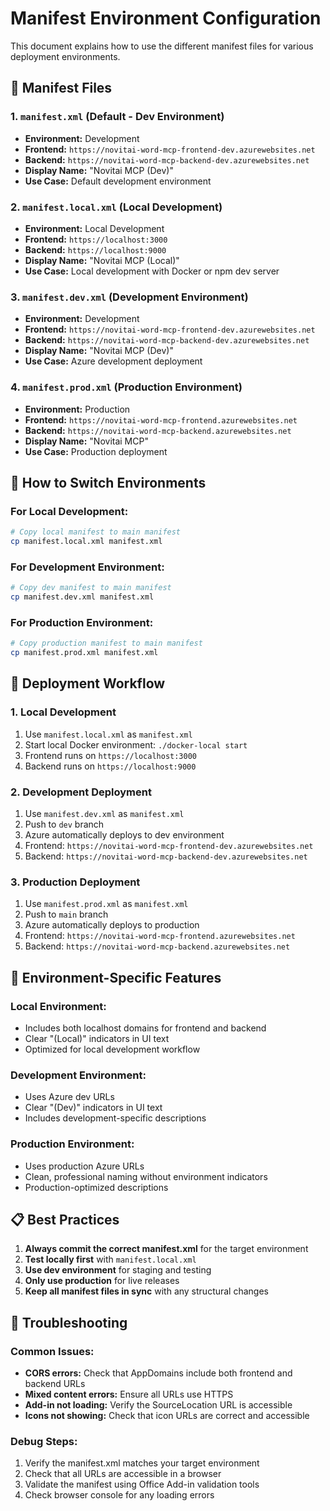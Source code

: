 # Manifest Environment Configuration

This document explains how to use the different manifest files for various deployment environments.

## 📁 **Manifest Files**

### **1. `manifest.xml` (Default - Dev Environment)**
- **Environment:** Development
- **Frontend:** `https://novitai-word-mcp-frontend-dev.azurewebsites.net`
- **Backend:** `https://novitai-word-mcp-backend-dev.azurewebsites.net`
- **Display Name:** "Novitai MCP (Dev)"
- **Use Case:** Default development environment

### **2. `manifest.local.xml` (Local Development)**
- **Environment:** Local Development
- **Frontend:** `https://localhost:3000`
- **Backend:** `https://localhost:9000`
- **Display Name:** "Novitai MCP (Local)"
- **Use Case:** Local development with Docker or npm dev server

### **3. `manifest.dev.xml` (Development Environment)**
- **Environment:** Development
- **Frontend:** `https://novitai-word-mcp-frontend-dev.azurewebsites.net`
- **Backend:** `https://novitai-word-mcp-backend-dev.azurewebsites.net`
- **Display Name:** "Novitai MCP (Dev)"
- **Use Case:** Azure development deployment

### **4. `manifest.prod.xml` (Production Environment)**
- **Environment:** Production
- **Frontend:** `https://novitai-word-mcp-frontend.azurewebsites.net`
- **Backend:** `https://novitai-word-mcp-backend.azurewebsites.net`
- **Display Name:** "Novitai MCP"
- **Use Case:** Production deployment

## 🔄 **How to Switch Environments**

### **For Local Development:**
```bash
# Copy local manifest to main manifest
cp manifest.local.xml manifest.xml
```

### **For Development Environment:**
```bash
# Copy dev manifest to main manifest
cp manifest.dev.xml manifest.xml
```

### **For Production Environment:**
```bash
# Copy production manifest to main manifest
cp manifest.prod.xml manifest.xml
```

## 🚀 **Deployment Workflow**

### **1. Local Development**
1. Use `manifest.local.xml` as `manifest.xml`
2. Start local Docker environment: `./docker-local start`
3. Frontend runs on `https://localhost:3000`
4. Backend runs on `https://localhost:9000`

### **2. Development Deployment**
1. Use `manifest.dev.xml` as `manifest.xml`
2. Push to `dev` branch
3. Azure automatically deploys to dev environment
4. Frontend: `https://novitai-word-mcp-frontend-dev.azurewebsites.net`
5. Backend: `https://novitai-word-mcp-backend-dev.azurewebsites.net`

### **3. Production Deployment**
1. Use `manifest.prod.xml` as `manifest.xml`
2. Push to `main` branch
3. Azure automatically deploys to production
4. Frontend: `https://novitai-word-mcp-frontend.azurewebsites.net`
5. Backend: `https://novitai-word-mcp-backend.azurewebsites.net`

## 🔧 **Environment-Specific Features**

### **Local Environment:**
- Includes both localhost domains for frontend and backend
- Clear "(Local)" indicators in UI text
- Optimized for local development workflow

### **Development Environment:**
- Uses Azure dev URLs
- Clear "(Dev)" indicators in UI text
- Includes development-specific descriptions

### **Production Environment:**
- Uses production Azure URLs
- Clean, professional naming without environment indicators
- Production-optimized descriptions

## 📋 **Best Practices**

1. **Always commit the correct manifest.xml** for the target environment
2. **Test locally first** with `manifest.local.xml`
3. **Use dev environment** for staging and testing
4. **Only use production** for live releases
5. **Keep all manifest files in sync** with any structural changes

## 🐛 **Troubleshooting**

### **Common Issues:**
- **CORS errors:** Check that AppDomains include both frontend and backend URLs
- **Mixed content errors:** Ensure all URLs use HTTPS
- **Add-in not loading:** Verify the SourceLocation URL is accessible
- **Icons not showing:** Check that icon URLs are correct and accessible

### **Debug Steps:**
1. Verify the manifest.xml matches your target environment
2. Check that all URLs are accessible in a browser
3. Validate the manifest using Office Add-in validation tools
4. Check browser console for any loading errors
